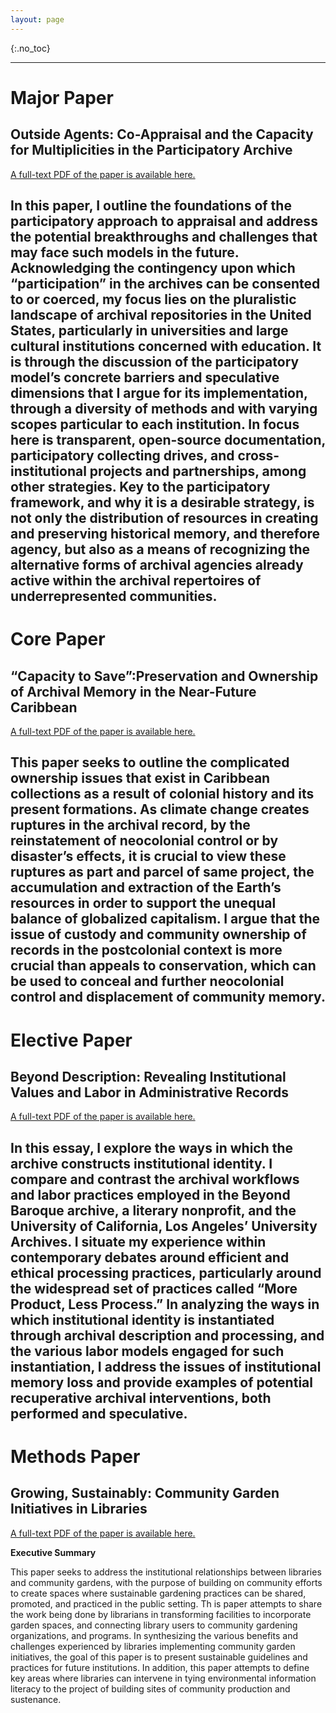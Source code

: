 ```yaml
---
layout: page
---
```

{:.no_toc}

---
# Major Paper
## Outside Agents: Co-Appraisal and the Capacity for Multiplicities in the Participatory Archive

[A full-text PDF of the paper is available here.](MajorPaper_Karlsson.pdf)

In this paper, I outline the foundations of the participatory approach to appraisal and address the potential breakthroughs and challenges that may face such models in the future. Acknowledging the contingency upon which “participation” in the archives can be consented to or coerced, my focus lies on the pluralistic landscape of archival repositories in the United States, particularly in universities and large cultural institutions concerned with education. It is through the discussion of the participatory model’s concrete barriers and speculative dimensions that I argue for its implementation, through a diversity of methods and with varying scopes particular to each institution. In focus here is transparent, open-source documentation, participatory collecting drives, and cross-institutional projects and partnerships, among other strategies. Key to the participatory framework, and why it is a desirable strategy, is not only the distribution of resources in creating and preserving historical memory, and therefore agency, but also as a means of recognizing the alternative forms of archival agencies already active within the archival repertoires of underrepresented communities.
---
# Core Paper
## “Capacity to Save”:Preservation and Ownership of Archival Memory in the Near-Future Caribbean

[A full-text PDF of the paper is available here.](CorePaper_Karlsson.pdf)

This paper seeks to outline the complicated ownership issues that exist in Caribbean collections as a result of colonial history and its present formations. As climate change creates ruptures in the archival record, by the reinstatement of neocolonial control or by disaster’s effects, it is crucial to view these ruptures as part and parcel of same project, the accumulation and extraction of the Earth’s resources in order to support the unequal balance of globalized capitalism. I argue that the issue of custody and community ownership of records in the postcolonial context is more crucial than appeals to conservation, which can be used to conceal and further neocolonial control and displacement of community memory.
---
# Elective Paper
## Beyond Description: Revealing Institutional Values and Labor in Administrative Records

[A full-text PDF of the paper is available here.](ElectivePaper_Karlsson.pdf)

In this essay, I explore the ways in which the archive constructs institutional identity. I compare and contrast the archival workflows and labor practices employed in the Beyond Baroque archive, a literary nonprofit, and the University of California, Los Angeles’ University Archives. I situate my experience within contemporary debates around efficient and ethical processing practices, particularly around the widespread set of practices called “More Product, Less Process.” In analyzing the ways in which institutional identity is instantiated through archival description and processing, and the various labor models engaged for such instantiation, I address the issues of institutional memory loss and provide examples of potential recuperative archival interventions, both performed and speculative.
---
# Methods Paper
## Growing, Sustainably: Community Garden Initiatives in Libraries

[A full-text PDF of the paper is available here.](MethodsPaper_Karlsson.pdf)

**Executive Summary**

This paper seeks to address the institutional relationships between libraries and community gardens, with the purpose of building on community efforts to create spaces where sustainable gardening practices can be shared, promoted, and practiced in the public setting. Th is paper attempts to share the work being done by librarians in transforming facilities to incorporate garden spaces, and connecting library users to community gardening organizations, and programs. In synthesizing the various benefits and challenges experienced by libraries implementing community garden initiatives, the goal of this paper is to present sustainable guidelines and practices for future institutions. In addition, this paper attempts to define key areas where libraries can intervene in tying environmental information literacy to the project of building sites of community production and sustenance.

